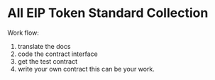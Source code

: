 # All EIP Token Standard Collection

Work flow:

1. translate the docs
2. code the contract interface
3. get the test contract
4. write your own contract this can be your work.

